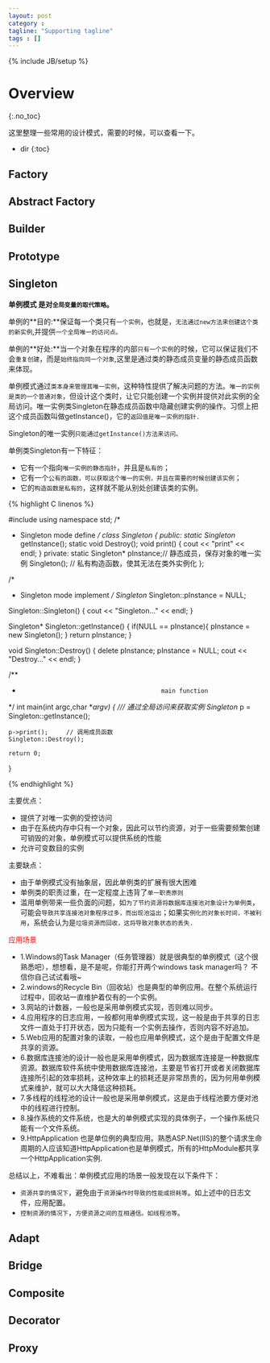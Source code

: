 ```yaml
---
layout: post
category :
tagline: "Supporting tagline"
tags : []
---
```

{% include JB/setup %}

# Overview
{:.no_toc}

这里整理一些常用的设计模式，需要的时候，可以查看一下。

* dir
{:toc}

## Factory

## Abstract Factory

## Builder

## Prototype

## Singleton

**单例模式 是对`全局变量的取代策略`。**

单例的**目的:**保证每一个类只有`一个实例`，也就是，`无法通过new方法来创建这个类的新实例`,并提供`一个全局唯一的访问点。`

单例的**好处:**当一个对象在程序的内部`只有一个实例`的时候，它可以保证我们不会`重复创建`，而是`始终指向同一个对象`,这里是通过类的静态成员变量的静态成员函数来体现。

单例模式通过`类本身来管理其唯一实例`，这种特性提供了解决问题的方法。`唯一的实例是类的一个普通对象`，但设计这个类时，让它只能创建一个实例并提供对此实例的全局访问。唯一实例类Singleton在静态成员函数中隐藏创建实例的操作。习惯上把这个成员函数叫做getInstance()，它的`返回值是唯一实例的指针.`

Singleton的唯一实例`只能通过getInstance()方法来访问。`

单例类Singleton有一下特征：

 + 它有一个指向`唯一实例的静态指针`，并且是`私有的`；
 + 它有一个`公有的函数，可以获取这个唯一的实例，并且在需要的时候创建该实例`；
 + 它的`构造函数是私有的`，这样就不能从别处创建该类的实例。

{% highlight C linenos %}

#include <iostream>
using namespace std;
/*
 *	Singleton mode define
 */
class Singleton
{
public:
	static Singleton* getInstance();
	static void Destroy();
	void print()
	{
		cout << "print" << endl;
	}
private:
	static Singleton* pInstance;// 静态成员，保存对象的唯一实例
	Singleton();	// 私有构造函数，使其无法在类外实例化
};


/*
 *	Singleton mode implement
 */
Singleton* Singleton::pInstance = NULL;

Singleton::Singleton()
{
	cout << "Singleton..." << endl;
}

Singleton* Singleton::getInstance()
{
	if(NULL == pInstance){
		pInstance = new Singleton();
	}
	return pInstance;
}

void Singleton::Destroy()
{
	delete pInstance;
	pInstance = NULL;
	cout << "Destroy..." << endl;
}

/**
 *                                            main function
 */
int
main(int argc,char **argv)
{
	/// 通过全局访问来获取实例
	Singleton* p = Singleton::getInstance();

	p->print();		// 调用成员函数
	Singleton::Destroy();

    return 0;
}

{% endhighlight %}

主要优点：

 + 提供了对唯一实例的受控访问
 + 由于在系统内存中只有一个对象，因此可以节约资源，对于一些需要频繁创建可销毁的对象，单例模式可以提供系统的性能
 + 允许可变数目的实例

主要缺点：

 + 由于单例模式没有抽象层，因此单例类的扩展有很大困难
 + 单例类的职责过重，在一定程度上违背了`单一职责原则`
 + 滥用单例带来一些负面的问题，如`为了节约资源将数据库连接池对象设计为单例类`，可能会`导致共享连接池对象程序过多，而出现池溢出`；如果实`例化的对象长时间，不被利用`，系统会认为是`垃圾资源而回收，这将导致对象状态的丢失.`

<font color="red">应用场景</font>

 + 1.Windows的Task Manager（任务管理器）就是很典型的单例模式（这个很熟悉吧），想想看，是不是呢，你能打开两个windows task manager吗？ 不信你自己试试看哦~
 + 2.windows的Recycle Bin（回收站）也是典型的单例应用。在整个系统运行过程中，回收站一直维护着仅有的一个实例。
 + 3.网站的计数器，一般也是采用单例模式实现，否则难以同步。
 + 4.应用程序的日志应用，一般都何用单例模式实现，这一般是由于共享的日志文件一直处于打开状态，因为只能有一个实例去操作，否则内容不好追加。
 + 5.Web应用的配置对象的读取，一般也应用单例模式，这个是由于配置文件是共享的资源。
 + 6.数据库连接池的设计一般也是采用单例模式，因为数据库连接是一种数据库资源。数据库软件系统中使用数据库连接池，主要是节省打开或者关闭数据库连接所引起的效率损耗，这种效率上的损耗还是非常昂贵的，因为何用单例模式来维护，就可以大大降低这种损耗。
 + 7.多线程的线程池的设计一般也是采用单例模式，这是由于线程池要方便对池中的线程进行控制。
 + 8.操作系统的文件系统，也是大的单例模式实现的具体例子，一个操作系统只能有一个文件系统。
 + 9.HttpApplication 也是单位例的典型应用。熟悉ASP.Net(IIS)的整个请求生命周期的人应该知道HttpApplication也是单例模式，所有的HttpModule都共享一个HttpApplication实例.

总结以上，不难看出：单例模式应用的场景一般发现在以下条件下：
 + `资源共享的情况下`，避免由于`资源操作时导致的性能或损耗等`。如上述中的日志文件，应用配置。
 + `控制资源的情况下`，`方便资源之间的互相通信。如线程池等`。

## Adapt

## Bridge

## Composite

## Decorator

## Proxy

##

##

##

##

##

##

##

##

##

##

##

##

##

##

##

##

##


##

##

##
